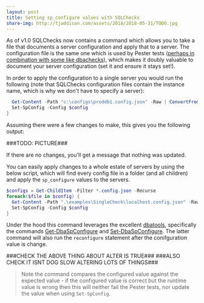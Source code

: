 ```yaml
---
layout: post
title: Setting sp_configure values with SQLChecks
share-img: http://tjaddison.com/assets/2018/2018-05-31/TODO.jpg
---
```


As of v1.0 SQLChecks now contains a command which allows you to take a file that documents a server configuration and apply that to a server.  The configuration file is the same one which is used by Pester tests ([perhaps in combination with some like dbachecks](https://github.com/taddison/dbachecks-wrapper)), which makes it doubly valuable to document your server configuration (set it and ensure it stays set!).

In order to apply the configuration to a single server you would run the following (note that SQLChecks configuration files contain the instance name, which is why we don't have to specify a server):

```powershell
  Get-Content -Path "c:\configs\proddb1.config.json" -Raw | ConvertFrom-Json -OutVariable config | Out-Null
  Set-SpConfig -Config $config
}
```

Assuming there were a few changes to make, this gives you the following output:

###TODO: PICTURE###

If there are no changes, you'll get a message that nothing was updated.
<!--more-->

You can easily apply changes to a whole estate of servers by using the below script, which will find every config file in a folder (and all children) and apply the `sp_configure` values to the servers.

```powershell
$configs = Get-ChildItem -Filter *.config.json -Recurse
foreach($file in $config) {
  Get-Content -Path ".\examples\SingleCheck\localhost.config.json" -Raw | ConvertFrom-Json -OutVariable config | Out-Null
  Set-SpConfig -Config $config
}
```

Under the hood this command leverages the excellent [dbatools](https://dbatools.io/), specifically the commands [Get-DbaSpConfigure](https://dbatools.io/functions/get-dbaspconfigure/) and [Set-DbaSpConfigure](https://dbatools.io/functions/set-dbaspconfigure/).  The latter command will also run the `reconfigure` statement after the conifguration value is change.

###CHECK THE ABOVE THING ABOUT ALTER IS TRUE###
###ALSO CHECK IT ISNT DOG SLOW ALTERING LOTS OF THINGS###

>Note the command compares the configured value against the expected value - if the configured value is correct but the runtime value is wrong then this will neither fail the Pester tests, nor update the value when using `Set-SpConfig`.